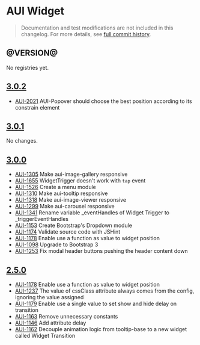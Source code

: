 # AUI Widget

> Documentation and test modifications are not included in this changelog. For more details, see [full commit history](https://github.com/liferay/alloy-ui/commits/master/src/aui-widget).

## @VERSION@

No registries yet.

## [3.0.2](https://github.com/liferay/alloy-ui/releases/tag/3.0.2)

* [AUI-2021](https://issues.liferay.com/browse/AUI-2021) AUI-Popover should choose the best position according to its constrain element

## [3.0.1](https://github.com/liferay/alloy-ui/releases/tag/3.0.1)

No changes.

## [3.0.0](https://github.com/liferay/alloy-ui/releases/tag/3.0.0)

* [AUI-1305](https://issues.liferay.com/browse/AUI-1305) Make aui-image-gallery responsive
* [AUI-1655](https://issues.liferay.com/browse/AUI-1655) WidgetTrigger doesn't work with `tap` event
* [AUI-1526](https://issues.liferay.com/browse/AUI-1526) Create a menu module
* [AUI-1310](https://issues.liferay.com/browse/AUI-1310) Make aui-tooltip responsive
* [AUI-1318](https://issues.liferay.com/browse/AUI-1318) Make aui-image-viewer responsive
* [AUI-1299](https://issues.liferay.com/browse/AUI-1299) Make aui-carousel responsive
* [AUI-1341](https://issues.liferay.com/browse/AUI-1341) Rename variable _eventHandles of Widget Trigger to _triggerEventHandles
* [AUI-1153](https://issues.liferay.com/browse/AUI-1153) Create Bootstrap's Dropdown module
* [AUI-1174](https://issues.liferay.com/browse/AUI-1174) Validate source code with JSHint
* [AUI-1178](https://issues.liferay.com/browse/AUI-1178) Enable use a function as value to widget position
* [AUI-1098](https://issues.liferay.com/browse/AUI-1098) Upgrade to Bootstrap 3
* [AUI-1253](https://issues.liferay.com/browse/AUI-1253) Fix modal header buttons pushing the header content down

## [2.5.0](https://github.com/liferay/alloy-ui/releases/tag/2.5.0)

* [AUI-1178](https://issues.liferay.com/browse/AUI-1178) Enable use a function as value to widget position
* [AUI-1237](https://issues.liferay.com/browse/AUI-1237) The value of cssClass attribute always comes from the config, ignoring the value assigned
* [AUI-1179](https://issues.liferay.com/browse/AUI-1179) Enable use a single value to set show and hide delay on transition
* [AUI-1163](https://issues.liferay.com/browse/AUI-1163) Remove unnecessary constants
* [AUI-1146](https://issues.liferay.com/browse/AUI-1146) Add attribute delay
* [AUI-1162](https://issues.liferay.com/browse/AUI-1162) Decouple animation logic from tooltip-base to a new widget called Widget Transition
